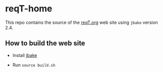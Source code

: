 reqT-home
=========

This repo contains the source of the [reqT.org](http://reqt.org) web site using `jbake` version 2.4.

## How to build the web site

* Install [jbake](https://jbake.org)

* Run `source build.sh`
